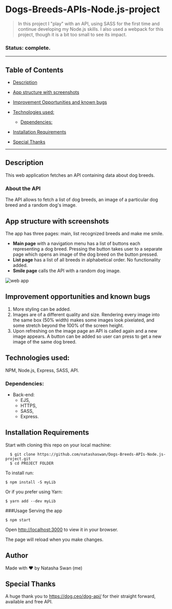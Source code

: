 # Dogs-Breeds-APIs-Node.js-project
> In this project I "play" with an API, using SASS for the first time and continue developing my Node.js skills. I also used a webpack for this project, though it is a bit too small to see its impact.
### Status: complete.
___
## Table of Contents

  - [Description](#description)
  - [App structure with screenshots](#app-structure-with-screenshots)
 
  - [Improvement Opportunities and known bugs](#improvement-opportunities-and-known-bugs)
  - [Technologies used:](#technologies-used)
    - [Dependencies:](#dependencies)
  - [Installation Requirements](#installation-requirements)
  - [Special Thanks](#special-thanks)

---
## Description 
This web application fetches an API containing data about dog breeds.

### About the API
The API allows to fetch a list of dog breeds, an image of a particular dog breed and a random dog's image. 

## App structure with screenshots
The app has three pages: main, list recognized breeds and make me smile. 

- **Main page** with a navigation menu has a list of buttons each representing a dog breed. Pressing the button takes user to a separate page which opens an image of the dog breed on the button pressed. 
- **List page** has a list of all breeds in alphabetical order. No functionality added. 
- **Smile page** calls the API with a random dog image.
  

![web app](screenshot.gif)

## Improvement opportunities and known bugs
1. More styling can be added.
2. Images are of a different quality and size. Rendering every image into the same box (50% width) makes some images look pixelated, and some stretch beyond the 100% of the screen height.
3. Upon refreshing on the image page an API is called again and a new image appears. A button can be added so user can press to get a new image of the same dog breed.

## Technologies used:
NPM, Node.js, Express, SASS, API.
### Dependencies:
- Back-end:
  - EJS,
  - HTTPS,
  - SASS,
  - Express.

## Installation Requirements
Start with cloning this repo on your local machine:
```
  $ git clone https://github.com/natashaswan/Dogs-Breeds-APIs-Node.js-project.git
  $ cd PROJECT FOLDER 
```
To install run:
```
$ npm install -S myLib
```
Or if you prefer using Yarn:
```
$ yarn add --dev myLib
```
###Usage
Serving the app
```
$ npm start
```

Open [http://localhost:3000](http://localhost:3000) to view it in your browser.

The page will reload when you make changes.

## Author
Made with :heart: by Natasha Swan (me)

## Special Thanks
A huge thank you to https://dog.ceo/dog-api/ for their straight forward, available and free API.
